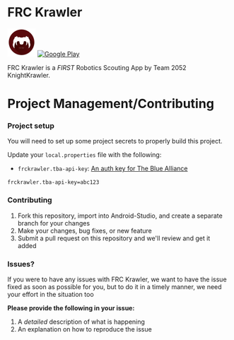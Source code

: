 # FRC Krawler

<img src="https://raw.githubusercontent.com/frc2052/FRC-Krawler/master/art/logoformarketing.jpg" width="64"> [![Google Play](http://developer.android.com/images/brand/en_generic_rgb_wo_60.png)](https://play.google.com/store/apps/details?id=com.team2052.frckrawler&hl=en)

FRC Krawler is a *FIRST* Robotics Scouting App by Team 2052 KnightKrawler.

# Project Management/Contributing

### Project setup
You will need to set up some project secrets to properly build this project.

Update your `local.properties` file with the following:

 * `frckrawler.tba-api-key`: [An auth key for The Blue Alliance](https://www.thebluealliance.com/apidocs)

```
frckrawler.tba-api-key=abc123
```
  
### Contributing
  1. Fork this repository, import into Android-Studio, and create a separate branch for your changes
  2. Make your changes, bug fixes, or new feature
  3. Submit a pull request on this repository and we'll review and get it added
  
### Issues?
  If you were to have any issues with FRC Krawler, we want to have the issue fixed as soon as possible for you, but to do it   in a timely manner, we need your effort in the situation too

  **Please provide the following in your issue:**
  1. A *detailed* description of what is happening
  2. An explanation on how to reproduce the issue



